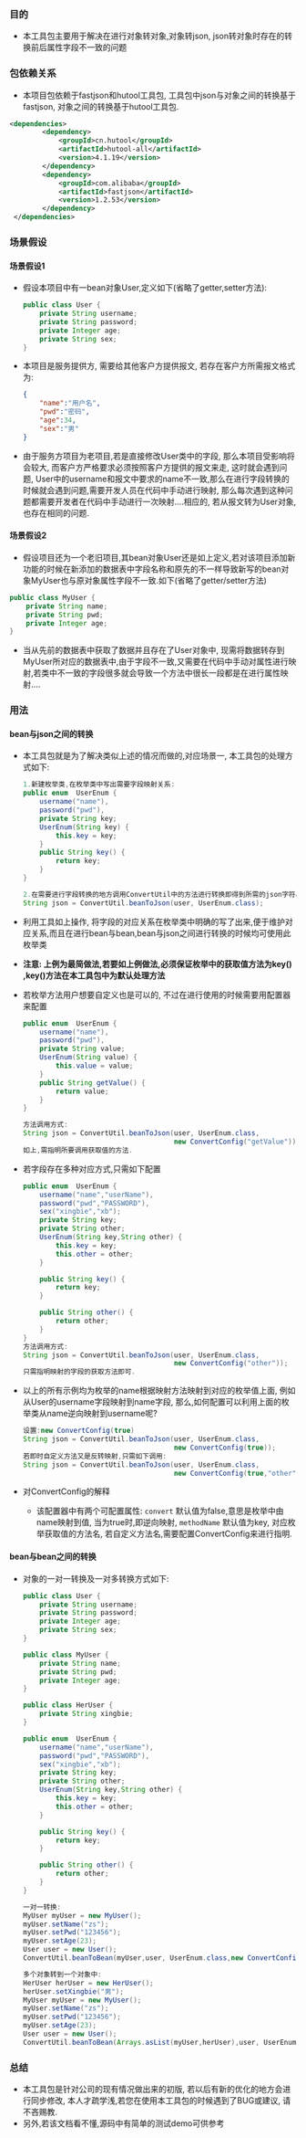 ### 目的

* 本工具包主要用于解决在进行对象转对象,对象转json, json转对象时存在的转换前后属性字段不一致的问题

### 包依赖关系

* 本项目包依赖于fastjson和hutool工具包, 工具包中json与对象之间的转换基于fastjson, 对象之间的转换基于hutool工具包.

```xml
<dependencies>
        <dependency>
            <groupId>cn.hutool</groupId>
            <artifactId>hutool-all</artifactId>
            <version>4.1.19</version>
        </dependency>
        <dependency>
            <groupId>com.alibaba</groupId>
            <artifactId>fastjson</artifactId>
            <version>1.2.53</version>
        </dependency>
 </dependencies>
```



### 场景假设

#### 场景假设1

* 假设本项目中有一bean对象User,定义如下(省略了getter,setter方法):

  ```java
  public class User {
      private String username;
      private String password;
      private Integer age;
      private String sex;
  }
  ```

* 本项目是服务提供方, 需要给其他客户方提供报文, 若存在客户方所需报文格式为:

  ```json
  {
      "name":"用户名",
      "pwd":"密码",
      "age":34,
      "sex":"男"
  }
  ```

* 由于服务方项目为老项目,若是直接修改User类中的字段, 那么本项目受影响将会较大, 而客户方严格要求必须按照客户方提供的报文来走, 这时就会遇到问题, User中的username和报文中要求的name不一致,那么在进行字段转换的时候就会遇到问题,需要开发人员在代码中手动进行映射, 那么每次遇到这种问题都需要开发者在代码中手动进行一次映射....相应的, 若从报文转为User对象,也存在相同的问题.

#### 场景假设2

* 假设项目还为一个老旧项目,其bean对象User还是如上定义,若对该项目添加新功能的时候在新添加的数据表中字段名称和原先的不一样导致新写的bean对象MyUser也与原对象属性字段不一致.如下(省略了getter/setter方法)

```java
public class MyUser {
    private String name;
    private String pwd;
    private Integer age;
}
```

* 当从先前的数据表中获取了数据并且存在了User对象中, 现需将数据转存到MyUser所对应的数据表中,由于字段不一致,又需要在代码中手动对属性进行映射,若类中不一致的字段很多就会导致一个方法中很长一段都是在进行属性映射....



### 用法

#### bean与json之间的转换

* 本工具包就是为了解决类似上述的情况而做的,对应场景一, 本工具包的处理方式如下:

  ```java
  1.新建枚举类,在枚举类中写出需要字段映射关系:
  public enum  UserEnum {
      username("name"),
      password("pwd"),
      private String key;
      UserEnum(String key) {
          this.key = key;
      }
      public String key() {
          return key;
      }
  }
  
  2.在需要进行字段转换的地方调用ConvertUtil中的方法进行转换即得到所需的json字符串
  String json = ConvertUtil.beanToJson(user, UserEnum.class);
  ```

* 利用工具如上操作, 将字段的对应关系在枚举类中明确的写了出来,便于维护对应关系,而且在进行bean与bean,bean与json之间进行转换的时候均可使用此枚举类

* **注意: 上例为最简做法,若要如上例做法,必须保证枚举中的获取值方法为key() ,key()方法在本工具包中为默认处理方法**

* 若枚举方法用户想要自定义也是可以的, 不过在进行使用的时候需要用配置器来配置

  ```java
  public enum  UserEnum {
      username("name"),
      password("pwd"),
      private String value;
      UserEnum(String value) {
          this.value = value;
      }
      public String getValue() {
          return value;
      }
  }
  
  方法调用方式:
  String json = ConvertUtil.beanToJson(user, UserEnum.class,
                                       new ConvertConfig("getValue"));
  如上,需指明所要调用获取值的方法.
  ```

* 若字段存在多种对应方式,只需如下配置

  ```java
  public enum  UserEnum {
      username("name","userName"),
      password("pwd","PASSWORD"),
      sex("xingbie","xb");
      private String key;
      private String other;
      UserEnum(String key,String other) {
          this.key = key;
          this.other = other;
      }
  
      public String key() {
          return key;
      }
  
      public String other() {
          return other;
      }
  }
  方法调用方式:
  String json = ConvertUtil.beanToJson(user, UserEnum.class,
                                       new ConvertConfig("other"));
  只需指明映射的字段的获取方法即可.
  ```

* 以上的所有示例均为枚举的name根据映射方法映射到对应的枚举值上面, 例如从User的username字段映射到name字段, 那么,如何配置可以利用上面的枚举类从name逆向映射到username呢?

  ```java
  设置:new ConvertConfig(true)
  String json = ConvertUtil.beanToJson(user, UserEnum.class,
                                       new ConvertConfig(true));
  若即时自定义方法又是反转映射,只需如下调用:
  String json = ConvertUtil.beanToJson(user, UserEnum.class,
                                       new ConvertConfig(true,"other"));
  ```

* 对ConvertConfig的解释

  * 该配置器中有两个可配置属性: `convert` 默认值为false,意思是枚举中由name映射到值, 当为true时,即逆向映射, `methodName` 默认值为key, 对应枚举获取值的方法名, 若自定义方法名,需要配置ConvertConfig来进行指明.

#### bean与bean之间的转换

* 对象的一对一转换及一对多转换方式如下:

  ```java
  public class User {
      private String username;
      private String password;
      private Integer age;
      private String sex;
  }
  
  public class MyUser {
      private String name;
      private String pwd;
      private Integer age;
  }
  
  public class HerUser {
      private String xingbie;
  }
  
  public enum  UserEnum {
      username("name","userName"),
      password("pwd","PASSWORD"),
      sex("xingbie","xb");
      private String key;
      private String other;
      UserEnum(String key,String other) {
          this.key = key;
          this.other = other;
      }
  
      public String key() {
          return key;
      }
  
      public String other() {
          return other;
      }
  }
  
  一对一转换:
  MyUser myUser = new MyUser();
  myUser.setName("zs");
  myUser.setPwd("123456");
  myUser.setAge(23);
  User user = new User();
  ConvertUtil.beanToBean(myUser,user, UserEnum.class,new ConvertConfig(true));
  
  多个对象转到一个对象中:
  HerUser herUser = new HerUser();
  herUser.setXingbie("男");
  MyUser myUser = new MyUser();
  myUser.setName("zs");
  myUser.setPwd("123456");
  myUser.setAge(23);
  User user = new User();
  ConvertUtil.beanToBean(Arrays.asList(myUser,herUser),user, UserEnum.class,new ConvertConfig(true));
  ```

### 总结

* 本工具包是针对公司的现有情况做出来的初版, 若以后有新的优化的地方会进行同步修改, 本人才疏学浅,若您在使用本工具包的时候遇到了BUG或建议, 请不吝赐教.
* 另外,若该文档看不懂,源码中有简单的测试demo可供参考

